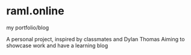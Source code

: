 # raml.online
my portfolio/blog

A personal project, inspired by classmates and Dylan Thomas
Aiming to showcase work and have a learning blog
